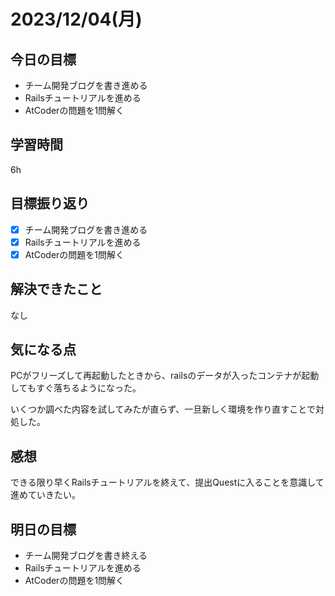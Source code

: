 # 2023/12/04(月)

## 今日の目標
* チーム開発ブログを書き進める
* Railsチュートリアルを進める
* AtCoderの問題を1問解く

## 学習時間
6h

## 目標振り返り
* [x] チーム開発ブログを書き進める
* [x] Railsチュートリアルを進める
* [x] AtCoderの問題を1問解く

## 解決できたこと
なし

## 気になる点
PCがフリーズして再起動したときから、railsのデータが入ったコンテナが起動してもすぐ落ちるようになった。

いくつか調べた内容を試してみたが直らず、一旦新しく環境を作り直すことで対処した。

## 感想
できる限り早くRailsチュートリアルを終えて、提出Questに入ることを意識して進めていきたい。

## 明日の目標
* チーム開発ブログを書き終える
* Railsチュートリアルを進める
* AtCoderの問題を1問解く
